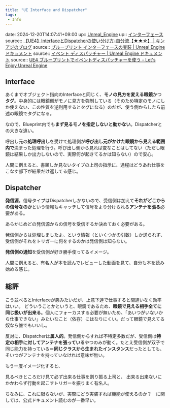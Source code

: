 ```yaml
---
title: "UE Interface and Dispatcher"
tags:
 - Info
---
```


date: 2024-12-20T14:07:41+09:00
up:: [Unreal_Engine](../Bar/App/Unreal_Engine.md)
up:: [インターフェース](インターフェース.md)
source:: [【UE4】InterfaceとDispatcherの使い分け方-自分流【★★☆】 \| キンアジのブログ](https://kinnaji.com/2018/12/15/interfaceanddispatcher/)
source:: [ブループリント インターフェースの実装 \| Unreal Engine ドキュメント](https://docs.unrealengine.com/4.27/ja/ProgrammingAndScripting/Blueprints/UserGuide/Types/Interface/UsingInterfaces/)
source:: [イベント ディスパッチャー | Unreal Engine ドキュメント](https://docs.unrealengine.com/4.27/ja/ProgrammingAndScripting/Blueprints/UserGuide/EventDispatcher/)
source:: [UE4 ブループリントでイベントディスパッチャーを使う - Let's Enjoy Unreal Engine](https://unrealengine.hatenablog.com/entry/2014/10/20/223445)

## Interface
あくまでオブジェクト指向のInterfaceと同じく、**モノの見方を変える眼鏡**かつ**タグ**。中身的には眼鏡側がモノに見方を強制している（そのため特定のモノにしか使えない、この性質を逆利用するとタグになる）のだが、使う側からしたら前述の眼鏡でタグになる。

なので、Blueprint内でも**まず見るモノを指定しないと動かない**。Dispatcherとの大きな違い。

呼出し元の**処理呼出し**を受けて処理側が**呼び出し元がかけた眼鏡から見える範囲内で**決まった処理を行う。呼び出し側から見れば変なことはしてない（ただし眼鏡は結果しか出力しないので、実際何が起きてるかは知らない）ので安心。

人間に例えると、書類しか見ないタイプの上司の指示に、過程はどうあれ仕事をこなす部下が結果だけ返してる感じ。

## Dispatcher
**発信源**。信号タイプはDispatcherしかないので、受信側は加えて**それがどこからの信号なのか**という情報もキャッチして信号をより分けられる**アンテナを張る**必要がある。

あらかじめどの発信源からの信号を受信するか決めておく必要がある。

発信側からは処理しましたよ、という情報（といくつかの引数）しか送られず、受信側がそれをトリガーに何をするのかは発信側は知らない。

**発信側の通知**を受信側が好き勝手使ってるイメージ。

人間に例えると、有名人が本を読んでレビューした動画を見て、自分も本を読み始める感じ。

## 総評
こう並べるとInterfaceが悪みたいだが、上意下達で仕事すると間違いなく効率はいい。
どういうことかというと、眼鏡であるため、**眼鏡で見える相手全てに同じ扱いが出来る**。個人にフォーカスする必要が無いため、「あいつがいないから仕事できない」みたいなこと（依存）にはなりにくい。だって眼鏡で見えてる奴なら誰でもいいし。

反対に、Dispatcherは**属人的**。発信側からすれば不特定多数だが、受信側は**特定の相手に対してアンテナを張っている**やつのみが動く。たとえ受信側が双子で同じ能力を持っている＝**同じクラスから生まれたインスタンス**だったとしても、そいつがアンテナを持っていなければ意味が無い。

もう一度イメージ化すると、

見るべきところだけ見て必ず出来る仕事を割り振る上司と、
出来る出来ないにかかわらず行動を起こすトリガーを振りまく有名人。

ちなみに、これに限らないが、実際にどう実装すれば機能が使えるのか？　に関しては、公式ドキュメント読むのが一番早い。
